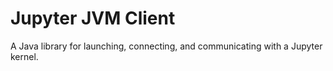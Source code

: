# Jupyter JVM Client

A Java library for launching, connecting, and communicating with a Jupyter kernel.
